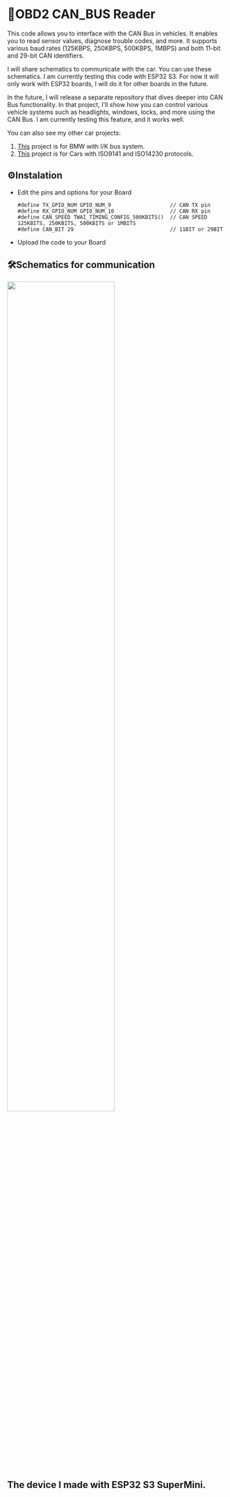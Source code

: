 # 🚗OBD2 CAN_BUS Reader

This code allows you to interface with the CAN Bus in vehicles. It enables you to read sensor values, diagnose trouble codes, and more. It supports various baud rates (125KBPS, 250KBPS, 500KBPS, 1MBPS) and both 11-bit and 29-bit CAN identifiers.

I will share schematics to communicate with the car. You can use these schematics. I am currently testing this code with ESP32 S3. For now it will only work with ESP32 boards, I will do it for other boards in the future.

In the future, I will release a separate repository that dives deeper into CAN Bus functionality. In that project, I'll show how you can control various vehicle systems such as headlights, windows, locks, and more using the CAN Bus. I am currently testing this feature, and it works well.

You can also see my other car projects:
1. [Тhis](https://github.com/muki01/I-K_Bus) project is for BMW with I/K bus system. 
2. [Тhis](https://github.com/muki01/OBD2_K-line_Reader) project is for Cars with ISO9141 and ISO14230 protocols.

## ⚙️Instalation
* Edit the pins and options for your Board
     ~~~
     #define TX_GPIO_NUM GPIO_NUM_9                   // CAN TX pin
     #define RX_GPIO_NUM GPIO_NUM_10                  // CAN RX pin
     #define CAN_SPEED TWAI_TIMING_CONFIG_500KBITS()  // CAN SPEED 125KBITS, 250KBITS, 500KBITS or 1MBITS
     #define CAN_BIT 29                               // 11BIT or 29BIT
     ~~~
* Upload the code to your Board


## 🛠️Schematics for communication
<img src="https://github.com/user-attachments/assets/3fdc245d-841e-4733-b52c-21789ddfdf5e" width=70%>

## The device I made with ESP32 S3 SuperMini.
